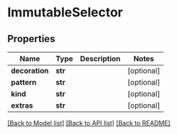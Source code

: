 # ImmutableSelector


## Properties
Name | Type | Description | Notes
------------ | ------------- | ------------- | -------------
**decoration** | **str** |  | [optional] 
**pattern** | **str** |  | [optional] 
**kind** | **str** |  | [optional] 
**extras** | **str** |  | [optional] 

[[Back to Model list]](../README.md#documentation-for-models) [[Back to API list]](../README.md#documentation-for-api-endpoints) [[Back to README]](../README.md)


